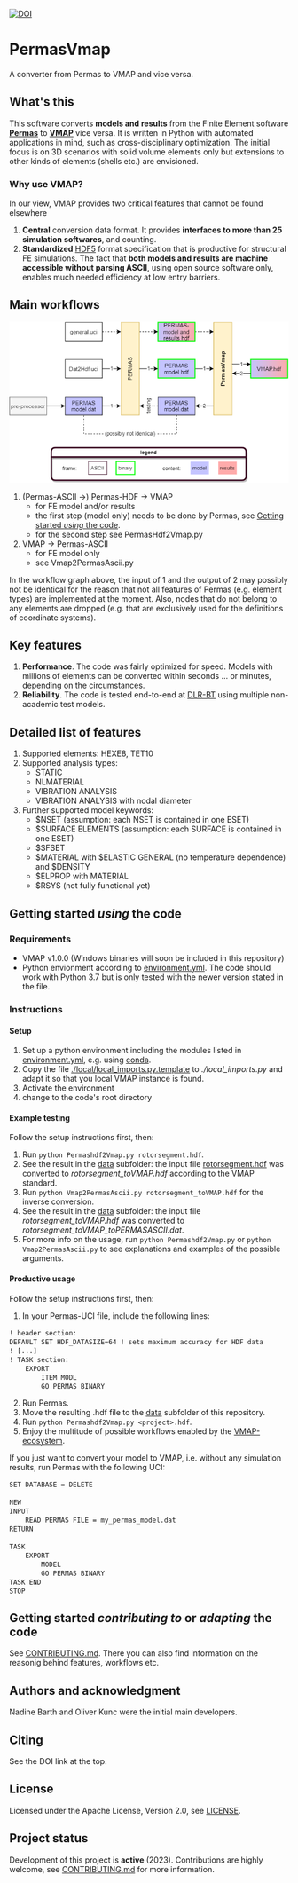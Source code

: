 [![DOI](https://zenodo.org/badge/DOI/10.5281/zenodo.7360515.svg)](https://doi.org/10.5281/zenodo.7360515)
# PermasVmap

A converter from Permas to VMAP and vice versa.

## What's this
This software converts **models and results** from the Finite Element software **[Permas](https://www.intes.de/?neue_sprache=en)** to **[VMAP](https://vmap.vorschau.ws.fraunhofer.de)** vice versa. It is written in Python with automated applications in mind, such as cross-disciplinary optimization. The initial focus is on 3D scenarios with solid volume elements only but extensions to other kinds of elements (shells etc.) are envisioned.

### Why use VMAP?
In our view, VMAP provides two critical features that cannot be found elsewhere
1. **Central** conversion data format. It provides **interfaces to more than 25 simulation softwares**, and counting.
2. **Standardized** [HDF5](https://www.hdfgroup.org/solutions/hdf5) format specification that is productive for structural FE simulations. The fact that **both models and results are machine accessible without parsing ASCII**, using open source software only, enables much needed efficiency at low entry barriers.
   
## Main workflows
![Main workflows](workflow.png)
1. (Permas-ASCII ->) Permas-HDF -> VMAP
   - for FE model and/or results
   - the first step (model only) needs to be done by Permas, see [Getting started _using_ the code](./README.md#getting-started-using-the-code).
   - for the second step see PermasHdf2Vmap.py
2. VMAP -> Permas-ASCII
   - for FE model only
   - see Vmap2PermasAscii.py
  
In the workflow graph above, the input of 1 and the output of 2 may possibly not be identical for the reason that not all features of Permas (e.g. element types) are implemented at the moment. Also, nodes that do not belong to any elements are dropped (e.g. that are exclusively used for the definitions of coordinate systems).

## Key features
1. **Performance**. The code was fairly optimized for speed. Models with millions of elements can be converted within seconds ... or minutes, depending on the circumstances.
2. **Reliability**. The code is tested end-to-end at [DLR-BT](https://dlr.de/bt) using multiple non-academic test models.

## Detailed list of features
1. Supported elements: HEXE8, TET10
2. Supported analysis types:
   - STATIC
   - NLMATERIAL
   - VIBRATION ANALYSIS
   - VIBRATION ANALYSIS with nodal diameter
3. Further supported model keywords:
   - $NSET (assumption: each NSET is contained in one ESET)
   - $SURFACE ELEMENTS (assumption: each SURFACE is contained in one ESET)
   - $SFSET
   - $MATERIAL with $ELASTIC GENERAL (no temperature dependence) and $DENSITY
   - $ELPROP with MATERIAL
   - $RSYS (not fully functional yet)

## Getting started _using_ the code

### Requirements
- VMAP v1.0.0 (Windows binaries will soon be included in this repository)
- Python envionment according to [environment.yml](./environment.yml). The code should work with Python 3.7 but is only tested with the newer version stated in the file.

### Instructions

#### Setup
1. Set up a python environment including the modules listed in [environment.yml](./environment.yml), e.g. using [conda](https://conda.io).
2. Copy the file [./local/local_imports.py.template](local/local_imports.py.template) to _./local_imports.py_ and adapt it so that you local VMAP instance is found.
2. Activate the environment
3. change to the code's root directory

#### Example testing
Follow the setup instructions first, then:
1. Run `python Permashdf2Vmap.py rotorsegment.hdf`.
2. See the result in the [data](/data) subfolder: the input file [rotorsegment.hdf](/data/rotorsegment.hdf) was converted to _rotorsegment_toVMAP.hdf_ according to the VMAP standard.
3. Run `python Vmap2PermasAscii.py rotorsegment_toVMAP.hdf` for the inverse conversion.
4. See the result in the [data](/data) subfolder: the input file _rotorsegment_toVMAP.hdf_ was converted to _rotorsegment_toVMAP_toPERMASASCII.dat_.
5. For more info on the usage, run `python Permashdf2Vmap.py` or `python Vmap2PermasAscii.py` to see explanations and examples of the possible arguments.

#### Productive usage
Follow the setup instructions first, then:
1. In your Permas-UCI file, include the following lines:
```
! header section:
DEFAULT SET HDF_DATASIZE=64 ! sets maximum accuracy for HDF data
! [...]
! TASK section:
	EXPORT
		ITEM MODL
		GO PERMAS BINARY
```
2. Run Permas.
3. Move the resulting <project>.hdf file to the [data](/data) subfolder of this repository.
4. Run `python Permashdf2Vmap.py <project>.hdf`.
5. Enjoy the multitude of possible workflows enabled by the [VMAP-ecosystem](https://vmap.vorschau.ws.fraunhofer.de/en/tools.html).

If you just want to convert your model to VMAP, i.e. without any simulation results, run Permas with the following UCI:
```
SET DATABASE = DELETE

NEW
INPUT
	READ PERMAS FILE = my_permas_model.dat
RETURN

TASK
	EXPORT
		MODEL
		GO PERMAS BINARY
TASK END
STOP
```

## Getting started _contributing to_ or _adapting_ the code
See [CONTRIBUTING.md](CONTRIBUTING.md). There you can also find information on the reasonig behind features, workflows etc.

## Authors and acknowledgment
Nadine Barth and Oliver Kunc were the initial main developers.

## Citing
See the DOI link at the top.

## License
Licensed under the Apache License, Version 2.0, see [LICENSE](LICENSE).

## Project status
Development of this project is **active** (2023). Contributions are highly welcome, see [CONTRIBUTING.md](CONTRIBUTING.md) for more information.
